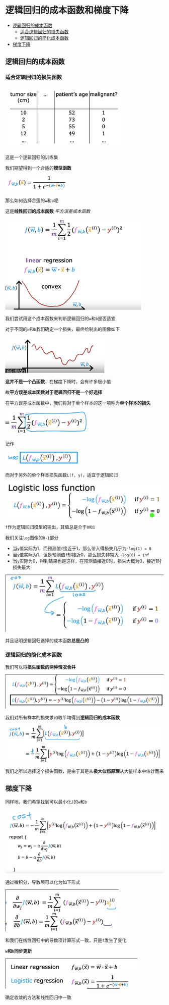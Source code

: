 # 逻辑回归的成本函数和梯度下降
 
* [逻辑回归的成本函数](#逻辑回归的成本函数)
  * [适合逻辑回归的损失函数](#适合逻辑回归的损失函数)
  * [逻辑回归的简化成本函数](#逻辑回归的简化成本函数)
* [梯度下降](#梯度下降)

## 逻辑回归的成本函数

### 适合逻辑回归的损失函数

![](img/6ebdf3a1.png)

这是一个逻辑回归的训练集

我们期望得到一个合适的**模型函数**

![](img/e36aff4e.png)

那么如何选择合适的`w`和`b`呢

这是**线性回归的成本函数** *平方误差成本函数*

![](img/adfaa128.png)

我们尝试用这个成本函数来判断逻辑回归的`w`和`b`是否适宜

对于不同的`w`和`b`我们确定一个损失，最终绘制出的图像如下

![](img/3df7aa3f.png)

**这并不是一个凸函数**，在梯度下降时，会有许多极小值

故**平方误差成本函数对于逻辑回归不是一个好选择**

在平方误差成本函数中，我们将对于单个样本的这一项称为**单个样本的损失**

![](img/7d7ab950.png)

记作

![](img/7664c489.png)

而对于另外的单个样本损失函数`L(f, y)`，适宜于逻辑回归

![](img/3021638a.png)

`f`作为逻辑回归模型的输出，其值总是介于`0和1`

我们关注`log`图像的`0-1`部分

* 当`y`值实际为1，而预测值`f`接近于1，那么带入得损失几乎为`-log(1) = 0`
* 当`y`值实际为1，但是预测值`f`却接近0，那么损失非常大 `-log(0) = inf`
* 当`y`实际为0，得到结果也是这样，在预测值接近0时，损失大概为0，接近1时损失最大

![](img/4a83fcab.png)

并且证明逻辑回归选择的成本函数**总是凸的**

### 逻辑回归的简化成本函数

我们可以将**损失函数的两种情况合并**

![](img/cd871c36.png)

我们对所有样本的损失求和取平均得到**逻辑回归的成本函数**

![](img/095fa50e.png)

我们之所以选择这个损失函数，是由于其是从**极大似然原理**从大量样本中估计而来

## 梯度下降

同样地，我们希望找到可以最小化`J`的`w`和`b`

![](img/cac91870.png)

通过微积分，导数项可以化为如下形式

![](img/57655681.png)

和我们在线性回归中的导数项计算形式一致，只是`f`发生了变化

**`w`和`b`同步更新**

![](img/a87b9c5b.png)

确定收敛的方法和线性回归中一致
